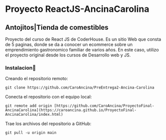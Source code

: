 # Proyecto ReactJS-AncinaCarolina
## **Antojitos|Tienda de comestibles**

Proyecto del curso de React JS de CoderHouse. Es un sitio Web que consta de 5 paginas, donde se da a conocer un ecommerce sobre un emprendimiento gastronomico familiar de varios años. En este caso, utilizo el proyecto original desde los cursos de Desarrollo web y JS.

### **Instalacion**:wrench:


Creando el repositorio remoto:
```
git clone https://github.com/CaroAncina/PreEntrega2-Ancina-Carolina
```


Conecta el repositorio con el equipo local:
```
git remote add origin [https://github.com/CaroAncina/ProyectoFinal-AncinaCarolina](https://caroancina.github.io/ProyectoFinal-AncinaCarolina/index.html)
```


Trae los archivos del repositorio a GitHub:
```
git pull -u origin main
```

